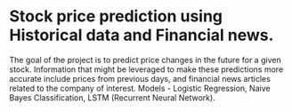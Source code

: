 # Stock price prediction using Historical data and Financial news.
The goal of the project is to predict price changes in the future for a given stock. Information that might be leveraged to make these predictions more accurate include prices from previous days, and financial news articles related to the company of interest.
Models - Logistic Regression, Naive Bayes Classification, LSTM (Recurrent Neural Network).
